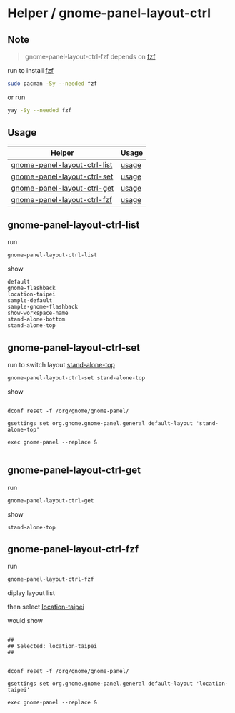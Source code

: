 

# Helper / gnome-panel-layout-ctrl


## Note

> gnome-panel-layout-ctrl-fzf depends on [fzf](https://archlinux.org/packages/community/x86_64/fzf/)

run to install [fzf](https://archlinux.org/packages/community/x86_64/fzf/)

``` sh
sudo pacman -Sy --needed fzf
```

or run

``` sh
yay -Sy --needed fzf
```

## Usage

| Helper | Usage |
| --- | --- |
| [gnome-panel-layout-ctrl-list](config/gnome-panel-layouts/gnome-panel-layout-ctrl-list) | [usage](#gnome-panel-layout-ctrl-list) |
| [gnome-panel-layout-ctrl-set](config/gnome-panel-layouts/gnome-panel-layout-ctrl-set) | [usage](#gnome-panel-layout-ctrl-set) |
| [gnome-panel-layout-ctrl-get](config/gnome-panel-layouts/gnome-panel-layout-ctrl-get) | [usage](#gnome-panel-layout-ctrl-get) |
| [gnome-panel-layout-ctrl-fzf](config/gnome-panel-layouts/gnome-panel-layout-ctrl-fzf) | [usage](#gnome-panel-layout-ctrl-fzf) |


## gnome-panel-layout-ctrl-list

run

``` sh
gnome-panel-layout-ctrl-list
```

show

```
default
gnome-flashback
location-taipei
sample-default
sample-gnome-flashback
show-workspace-name
stand-alone-bottom
stand-alone-top
```


## gnome-panel-layout-ctrl-set

run to switch layout [stand-alone-top](config/gnome-panel-layouts/stand-alone-top.layout)

``` sh
gnome-panel-layout-ctrl-set stand-alone-top
```

show

```

dconf reset -f /org/gnome/gnome-panel/

gsettings set org.gnome.gnome-panel.general default-layout 'stand-alone-top'

exec gnome-panel --replace &


```


## gnome-panel-layout-ctrl-get

run

``` sh
gnome-panel-layout-ctrl-get
```

show

```
stand-alone-top
```


## gnome-panel-layout-ctrl-fzf

run

``` sh
gnome-panel-layout-ctrl-fzf
```

diplay layout list

then select [location-taipei](config/gnome-panel-layouts/location-taipei.layout)

would show

```

##
## Selected: location-taipei
##


dconf reset -f /org/gnome/gnome-panel/

gsettings set org.gnome.gnome-panel.general default-layout 'location-taipei'

exec gnome-panel --replace &


```

